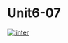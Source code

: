# Unit6-07

[![linter](https://github.com/John-Abenojar/Unit6-07/workflows/linter/badge.svg)](https://github.com/marketplace/actions/super-linter)    
